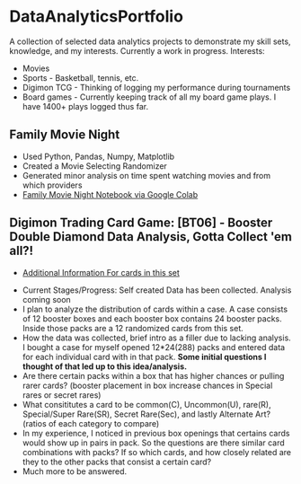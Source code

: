 # DataAnalyticsPortfolio
 A collection of selected data analytics projects to demonstrate my skill sets, knowledge, and my interests. Currently a work in progress. 
 Interests:
* Movies 
* Sports - Basketball, tennis, etc.
* Digimon TCG - Thinking of logging my performance during tournaments 
* Board games - Currently keeping track of all my board game plays. I have 1400+ plays logged thus far. 
 
## Family Movie Night 
* Used Python, Pandas, Numpy, Matplotlib
* Created a Movie Selecting Randomizer
* Generated minor analysis on time spent watching movies and from which providers
* [Family Movie Night Notebook via Google Colab](https://github.com/CatTastic23/DataAnalyticsPortfolio/blob/main/Fam_movies.ipynb)

## Digimon Trading Card Game:  [BT06] - Booster Double Diamond Data Analysis, Gotta Collect 'em all?!
- [Additional Information For cards in this set](https://en.digimoncard.com/cardlist/?search=true&category=508006)
* Current Stages/Progress: Self created Data has been collected. Analysis coming soon
* I plan to analyze the distribution of cards within a case. A case consists of 12 booster boxes and each booster box contains 24 booster packs. Inside those packs are a 12 randomized cards from this set. 
* How the data was collected, brief intro as a filler due to lacking analysis. I bought a case for myself opened 12*24(288) packs and entered data for each individual card with in that pack. 
**Some initial questions I thought of that led up to this idea/analysis.** 
*    Are there certain packs within a box that has higher chances or pulling rarer cards? (booster placement in box increase chances in Special rares or secret rares)
*    What consititutes a card to be common(C), Uncommon(U), rare(R), Special/Super Rare(SR), Secret Rare(Sec), and lastly Alternate Art? (ratios of each category to compare)
*    In my experience, I noticed in previous box openings that certains cards would show up in pairs in pack. So the questions are there similar card combinations with packs? If so which cards, and how closely related are they to the other packs that consist a certain card?
*    Much more to be answered.   


